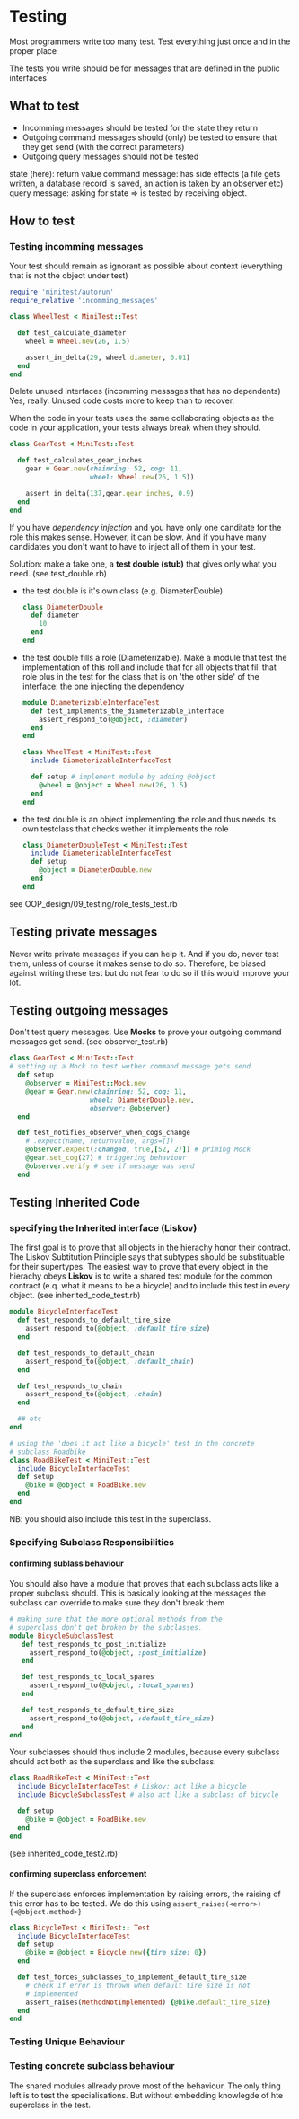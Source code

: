 # Testing

Most programmers write too many test. Test everything just once and in
the proper place

The tests you write should be for messages that are defined in the
public interfaces

## What to test
- Incomming messages should be tested for the state they return
- Outgoing command messages should (only) be tested to ensure that they
  get send (with the correct parameters)
- Outgoing query messages should not be tested


state (here): return value
command message: has side effects (a file gets written, a database
record is saved, an action is taken by an observer etc)
query message: asking for state => is tested by receiving object.

## How to test

### Testing incomming messages
Your test should remain as ignorant as possible about context
(everything that is not the object under test)
```ruby
require 'minitest/autorun'
require_relative 'incomming_messages'

class WheelTest < MiniTest::Test

  def test_calculate_diameter
    wheel = Wheel.new(26, 1.5)

    assert_in_delta(29, wheel.diameter, 0.01)
  end
end
```

Delete unused interfaces (incomming messages that has no dependents)
Yes, really. Unused code costs more to keep than to recover.

When the code in your tests uses the same collaborating objects
as the code in your application, your tests always break when they
should.
```ruby
class GearTest < MiniTest::Test

  def test_calculates_gear_inches
    gear = Gear.new(chainring: 52, cog: 11,
                    wheel: Wheel.new(26, 1.5))

    assert_in_delta(137,gear.gear_inches, 0.9)
  end
end
```
If you have *dependency injection* and you have only one canditate
for the role this makes sense.
However, it can be slow. And if you have many candidates you don't
want to have to inject all of them in your test.

Solution: make a fake one, a **test double (stub)** that gives only what
you need. (see test_double.rb)
- the test double is it's own class (e.g. DiameterDouble)
  ```ruby
  class DiameterDouble
    def diameter
      10
    end
  end
  ```
- the test double fills a role (Diameterizable). Make a module
  that test the implementation of this roll and include that
  for all objects that fill that role plus in the test for the
  class that is on 'the other side' of the interface: the one
  injecting the dependency
  ```ruby
  module DiameterizableInterfaceTest
    def test_implements_the_diameterizable_interface
      assert_respond_to(@object, :diameter)
    end
  end

  class WheelTest < MiniTest::Test
    include DiameterizableInterfaceTest

    def setup # implement module by adding @object
      @wheel = @object = Wheel.new(26, 1.5)
    end
  end

  ```
- the test double is an object implementing the role and thus
  needs its own testclass that checks wether it implements the role
  ```ruby
  class DiameterDoubleTest < MiniTest::Test
    include DiameterizableInterfaceTest
    def setup
      @object = DiameterDouble.new
    end
  end
  ```
see OOP_design/09_testing/role_tests_test.rb

## Testing private messages
Never write private messages if you can help it. And if you do,
never test them, unless of course it makes sense to do so. Therefore,
be biased against writing these test but do not fear to do so if
this would improve your lot.

## Testing outgoing messages
Don't test query messages.
Use **Mocks** to prove your outgoing command messages get send.
(see observer_test.rb)
```ruby
class GearTest < MiniTest::Test
# setting up a Mock to test wether command message gets send
  def setup
    @observer = MiniTest::Mock.new
    @gear = Gear.new(chainring: 52, cog: 11,
                    wheel: DiameterDouble.new,
                    observer: @observer)
  end

  def test_notifies_observer_when_cogs_change
    # .expect(name, returnvalue, args=[])
    @observer.expect(:changed, true,[52, 27]) # priming Mock
    @gear.set_cog(27) # triggering behaviour
    @observer.verify # see if message was send
  end
```

## Testing Inherited Code
### specifying the Inherited interface (Liskov)
The first goal is to prove that all objects in the hierachy
honor their contract. The Liskov Subtitution Principle says
that subtypes should be substituable for their supertypes.
The easiest way to prove that every object in the hierachy
obeys **Liskov** is to write a shared test module for the common
contract (e.q. what it means to be a bicycle) and to include
this test in every object.
(see inherited_code_test.rb)
```ruby
module BicycleInterfaceTest
  def test_responds_to_default_tire_size
    assert_respond_to(@object, :default_tire_size)
  end

  def test_responds_to_default_chain
    assert_respond_to(@object, :default_chain)
  end

  def test_responds_to_chain
    assert_respond_to(@object, :chain)
  end

  ## etc
end

# using the 'does it act like a bicycle' test in the concrete
# subclass Roadbike
class RoadBikeTest < MiniTest::Test
  include BicycleInterfaceTest
  def setup
    @bike = @object = RoadBike.new
  end
end
```
NB: you should also include this test in the superclass.

### Specifying Subclass Responsibilities
#### confirming sublass behaviour
You should also have a module that proves that each subclass acts
like a proper subclass should. This is basically looking at the
messages the subclass can override to make sure they don't break them
```ruby
# making sure that the more optional methods from the
# superclass don't get broken by the subclasses.
module BicycleSubclassTest
   def test_responds_to_post_initialize
     assert_respond_to(@object, :post_initialize)
   end

   def test_responds_to_local_spares
     assert_respond_to(@object, :local_spares)
   end

   def test_responds_to_default_tire_size
     assert_respond_to(@object, :default_tire_size)
   end
end
```
Your subclasses should thus include 2 modules, because every subclass
should act both as the superclass and like the subclass.
```ruby
class RoadBikeTest < MiniTest::Test
  include BicycleInterfaceTest # Liskov: act like a bicycle
  include BicycleSubclassTest # also act like a subclass of bicycle

  def setup
    @bike = @object = RoadBike.new
  end
end
```
(see inherited_code_test2.rb)

#### confirming superclass enforcement
If the superclass enforces implementation by raising errors,
the raising of this error has to be tested.
We do this using `assert_raises(<error>) {<@object.method>}`
```ruby
class BicycleTest < MiniTest:: Test
  include BicycleInterfaceTest
  def setup
    @bike = @object = Bicycle.new({tire_size: 0})
  end

  def test_forces_subclasses_to_implement_default_tire_size
    # check if error is thrown when default tire size is not
    # implemented
    assert_raises(MethodNotImplemented) {@bike.default_tire_size}
  end
end
```

### Testing Unique Behaviour
### Testing concrete subclass behaviour
The shared modules allready prove most of the behaviour. The only
thing left is to test the specialisations. But without embedding
knowlegde of hte superclass in the test.

